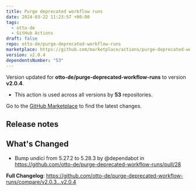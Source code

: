 ```yaml
---
title: Purge deprecated workflow runs
date: 2024-03-22 11:23:57 +00:00
tags:
  - otto-de
  - GitHub Actions
draft: false
repo: otto-de/purge-deprecated-workflow-runs
marketplace: https://github.com/marketplace/actions/purge-deprecated-workflow-runs
version: v2.0.4
dependentsNumber: "53"
---
```



Version updated for **otto-de/purge-deprecated-workflow-runs** to version **v2.0.4**.
- This action is used across all versions by **53** repositories.

Go to the [GitHub Marketplace](https://github.com/marketplace/actions/purge-deprecated-workflow-runs) to find the latest changes.

## Release notes

## What's Changed
* Bump undici from 5.27.2 to 5.28.3 by @dependabot in https://github.com/otto-de/purge-deprecated-workflow-runs/pull/28


**Full Changelog**: https://github.com/otto-de/purge-deprecated-workflow-runs/compare/v2.0.3...v2.0.4

